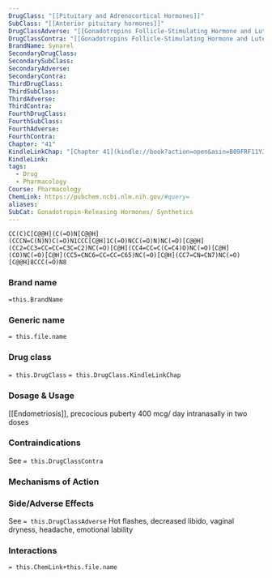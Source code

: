 ```yaml
---
DrugClass: "[[Pituitary and Adrenocortical Hormones]]"
SubClass: "[[Anterior pituitary hormones]]"
DrugClassAdverse: "[[Gonadotropins Follicle-Stimulating Hormone and Luteinizing Hormone#Adverse Reactions]]"
DrugClassContra: "[[Gonadotropins Follicle-Stimulating Hormone and Luteinizing Hormone#Contraindications]]"
BrandName: Synarel
SecondaryDrugClass: 
SecondarySubClass: 
SecondaryAdverse: 
SecondaryContra: 
ThirdDrugClass: 
ThirdSubClass: 
ThirdAdverse: 
ThirdContra: 
FourthDrugClass: 
FourthSubClass: 
FourthAdverse: 
FourthContra: 
Chapter: "41"
KindleLinkChap: "[Chapter 41](kindle://book?action=open&asin=B09FRF11YJ&location=23770)"
KindleLink: 
tags:
  - Drug
  - Pharmacology
Course: Pharmacology
ChemLink: https://pubchem.ncbi.nlm.nih.gov/#query=
aliases: 
SubCat: Gonadotropin-Releasing Hormones/ Synthetics
---
```

```smiles
CC(C)C[C@@H](C(=O)N[C@@H](CCCN=C(N)N)C(=O)N1CCC[C@H]1C(=O)NCC(=O)N)NC(=O)[C@@H](CC2=CC3=CC=CC=C3C=C2)NC(=O)[C@H](CC4=CC=C(C=C4)O)NC(=O)[C@H](CO)NC(=O)[C@H](CC5=CNC6=CC=CC=C65)NC(=O)[C@H](CC7=CN=CN7)NC(=O)[C@@H]8CCC(=O)N8
```

### Brand name
`=this.BrandName`

### Generic name
`= this.file.name`

### Drug class 
`= this.DrugClass`
	`= this.DrugClass.KindleLinkChap`

### Dosage & Usage
[[Endometriosis]], precocious puberty
400 mcg/ day intranasally in two doses

### Contraindications
See `= this.DrugClassContra`

### Mechanisms of Action


### Side/Adverse Effects
See `= this.DrugClassAdverse`
Hot flashes, decreased libido, vaginal dryness, headache, emotional lability

### Interactions

`= this.ChemLink+this.file.name`
